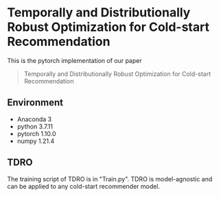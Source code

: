 # Temporally and Distributionally Robust Optimization for Cold-start Recommendation
This is the pytorch implementation of our paper
> Temporally and Distributionally Robust Optimization for Cold-start Recommendation

## Environment
- Anaconda 3
- python 3.7.11
- pytorch 1.10.0
- numpy 1.21.4

## TDRO
The training script of TDRO is in "Train.py". TDRO is model-agnostic and can be applied to any cold-start recommender model.